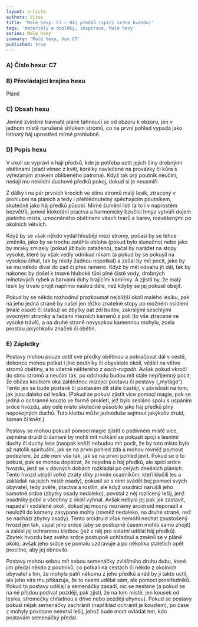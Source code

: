 ```yaml
---
layout: article
authors: Vitus
title: 'Malé hexy: C7 – Háj předků (spící srdce hvozdu)'
tags: 'materiály a doplňky, inspirace, Malé hexy'
series: Malé hexy
summary: 'Malé hexy, hex C7'
published: true
---
```

### A) Číslo hexu: C7

### B) Převládající krajina hexu

Pláně
  
### C) Obsah hexu

Jemně zvlněné travnaté pláně táhnoucí se od obzoru k obzoru, jen v jednom místě narušené shlukem
stromů, co na první pohled vypadá jako listnatý háj uprostřed mírné prohlubně.
  
### D) Popis hexu

V okolí se vypráví o háji předků, kde je potřeba uctít jejich činy drobnými obětinami (stačí věnec
z kvítí, korálky navlečené na provázky či kůra s vyřezaným znakem oblíbeného patrona). Když tak prý
poutník neučiní, nedají mu neklidní duchové předků pokoj, dokud si je neusmíří.

Z dálky i na pár prvních krocích ve stínu stromů malý lesík, ztracený v prohlubni na pláních a tedy i
přehlédnutelný spěchajícím poutníkem, skutečně jako háj předků působí. Mírné šumění listí (a to i
v naprostém bezvětří), jemné klokotání ptactva a harmonicky bzučící hmyz vytváří dojem pietního
místa, umocněného obětinami všech tvarů a barev, rozvěšenými po okolních větvích.

Když by se však někdo vydal hlouběji mezi stromy, počasí by se lehce změnilo, jako by se trochu
zatáhla obloha (pokud bylo slunečno) nebo jako by mraky zmizely (pokud již bylo zataženo), začal by
narážet na stopy vysoké, které by však vedly odnikud nikam (a pokud by se pokusil na vysokou číhat,
tak by nikdy žádnou nepotkal) a začal by mít pocit, jako by se mu někdo díval do zad či přes rameno.
Když by měl odvahu jít dál, tak by nakonec by došel k tmavé hluboké tůni plné čisté vody, drobných
mihotavých rybek a barvami duhy hrajícími kamínky. A zjistil by, že malý lesík by trvalo projít napřímo
naskrz déle, než kdyby se jej pokusil obejít.

Pokud by se někdo rozhodnul prozkoumat nejbližší okolí malého lesíku, pak na jeho jedná straně by
našel jen těžko znatelné stopy po možném osídlení (malé osadě či statku) se zbytky pat zdí budov,
zakrslými seschlými ovocnými stromky a řadami mezních kamenů z polí (to vše ztracené ve vysoké
trávě), a na druhé straně nevysokou kamennou mohylu, zcela prostou jakýchkoliv značek či obětin.
  
### E) Zápletky

Postavy mohou pouze uctít své předky obětinou a pokračovat dál v cestě, dokonce mohou potkat i
jiné poutníky či obyvatele okolí, věšící na větve stromů obětiny, a to včetně některého z _each-rugadh_.
Avšak pokud vkročí do stínu stromů a neučiní tak, po odchodu budou mít stále nepříjemný pocit, že
občas koutkem oka zahlédnou mizející postavu či postavy („mytágo“). Tento jev se bude postavě či
postavám dít stále častěji, v závislosti na tom, jak jsou daleko od lesíka. (Pokud se pokusí zjistit více
pomocí magie, pak se jedná o ochranné kouzlo ve formě prokletí, jež bylo sesláno spolu s uspáním
srdce hvozdu, aby celé místo skutečně působilo jako háj předků plný nepokojných duchů. Tuto kletbu
může jednoduše sejmout jakýkoliv druid, šaman či kněz.)

Postavy se mohou pokusit pomocí magie zjistit o podivném místě více, zejména druidi či šamani by
mohli mít nutkání se pokusit spoji s lesními duchy či duchy lesa (naopak kněží nebudou mít pocit, že
by toto místo bylo až natolik spirituální, jak se na první pohled zdá a mohou rovněž pojmout
podezření, že zde není vše tak, jak se na první pohled jeví). Pokud se o to pokusí, pak se mohou
dopátrat, že nejedná o háj předků, ale spící srdce hvozdu, jenž se v dávných dobách rozkládal po
celých dnešních pláních. Tento hvozd utrpěl velké ztráty díky prvním osadníkům, kteří klučili les a
zakládali na jejich místě osady), pokusil se s nimi svádět boj pomocí svých obyvatel, tedy zvěře,
ptactva a rostlin, ale když osadníci narušili jeho samotné srdce (zbytky osady nedaleko), povstal z něj
rozlícený lešij, jenž osadníky pobil a všechny z okolí vyhnal. Avšak nebylo jej pak jak zastavit, napadal i
vzdálené okolí, dokud jej mocný neznámý arcidruid neporazil a neuložil do kameny zasypané mohly
(rovněž nedaleko, na druhé straně, než se nachází zbytky osady). Tento arcidruid však nemohl nechat
zpustošený hvozd jen tak, uspal jeho srdce (aby se postupně časem mohlo samo zhojit) a zaklel jej
ochrannou kletbou (jež z něj pro ostatní udělal háj předků). Zbytek hvozdu bez svého srdce postupně
uchřadnul a změnil se v pláně okolo, avšak jeho srdce se pomalu uzdravuje a po několika staletích
opět procitne, aby jej obnovilo.

Postavy mohou sebou mít sebou semenáčky zvláštního druhu dubu, které jim předal někdo
z poutníků, co potkali na cestách či někdo z okolních obyvatel s tím, že mohyla patří někomu z jeho
předků a rád by ji takto uctil, ale jeho víra mu přikazuje, že to nesmí udělat sám, ale pomocí
prostředníků. Pokud to postavy udělají a semenáčky zasadí, nic se nestane (a pokud se na ně přijdou
podívat později, pak zjistí, že na tom místě, jen kousek od lesíka, stromečky chřadnou a dříve nebo
později uhynou). Pokud se postavy pokusí nějak semenáčky zachránit (například ochránit je kouzlem),
po čase z mohyly povstane nemrtví lešij, jehož bude moct ovládat ten, kdo postavám semenáčky
předal.